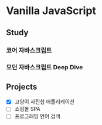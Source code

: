 # Vanilla JavaScript

## Study
### 코어 자바스크립트
### 모던 자바스크립트 Deep Dive

## Projects
- [x] 고양이 사진첩 애플리케이션
- [ ] 쇼핑몰 SPA
- [ ] 프로그래밍 언어 검색